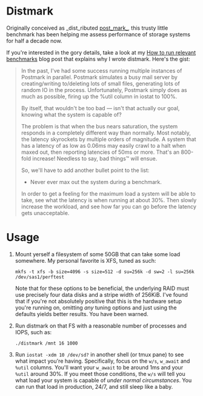 # Distmark

Originally conceived as _dist_ributed [post_mark_](http://www.filesystems.org/docs/auto-pilot/Postmark.html),
this trusty little benchmark has been helping me assess performance of storage
systems for half a decade now.

If you're interested in the gory details, take a look at my
[How to run relevant benchmarks](https://blog.svedr.in/posts/how-to-run-relevant-benchmarks/)
blog post that explains why I wrote distmark. Here's the gist:

> In the past, I've had some success running multiple instances of Postmark
> in parallel. Postmark simulates a busy mail server by
> creating/writing to/deleting lots of small files, generating lots of random
> IO in the process. Unfortunately, Postmark simply does as much as possible,
> firing up the %util column in iostat to 100%.
>
> By itself, that wouldn't be too bad — isn't that actually our goal, knowing
> what the system is capable of?
>
> The problem is that when the bus nears saturation, the system responds in a
> completely different way than normally. Most notably, the latency skyrockets
> by multiple orders of magnitude. A system that has a latency of as low as
> 0.06ms may easily crawl to a halt when maxed out, then reporting latencies
> of 50ms or more. That's an 800-fold increase! Needless to say, bad things™
> will ensue.
>
> So, we'll have to add another bullet point to the list:
>
> * Never ever max out the system during a benchmark.
>
> In order to get a feeling for the maximum load a system will be able to take,
> see what the latency is when running at about 30%. Then slowly increase the
> workload, and see how far you can go before the latency gets unacceptable.

# Usage

1.  Mount yerself a filesystem of some 50GB that can take some load somewhere.
    My personal favorite is XFS, tuned as such:

    ```
    mkfs -t xfs -b size=4096 -s size=512 -d su=256k -d sw=2 -l su=256k /dev/sas1/perftest
    ```

    Note that for these options to be beneficial, the underlying RAID must
    use precisely four data disks and a stripe width of 256KiB. I've found that
    if you're not absolutely positive that this is the hardware setup you're
    running on, omitting _any_ tuning options and just using the defaults yields
    better results. You have been warned.

2.  Run distmark on that FS with a reasonable number of processes and IOPS, such as:

    ```
    ./distmark /mnt 16 1000
    ```

3.  Run `iostat -xdm 10 /dev/sd?` in another shell (or tmux pane) to see what
    impact you're having. Specifically, focus on the `w/s`, `w_await` and `%util`
    columns. You'll want your `w_await` to be around 1ms and your `%util` around
    30%. If you meet those conditions, the `w/s` will tell you what load your
    system is capable of _under normal circumstances_. You can run that load
    in production, 24/7, and still sleep like a baby.
